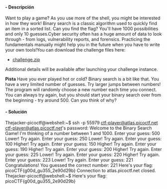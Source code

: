 #### - **Descripción** 
Want to play a game? As you use more of the shell, you might be interested in how they work! Binary search is a classic algorithm used to quickly find an item in a sorted list. Can you find the flag? You'll have 1000 possibilities and only 10 guesses.Cyber security often has a huge amount of data to look through - from logs, vulnerability reports, and forensics. Practicing the fundamentals manually might help you in the future when you have to write your own tools!You can download the challenge files here:

- [challenge.zip](https://artifacts.picoctf.net/c_atlas/18/challenge.zip)

Additional details will be available after launching your challenge instance.

**Pista**
Have you ever played hot or cold? Binary search is a bit like that.
You have a very limited number of guesses. Try larger jumps between numbers!
The program will randomly choose a new number each time you connect. You can always try again, but you should start your binary search over from the beginning - try around 500. Can you think of why?
#### - **Solución** 
Thejacker-picoctf@webshell:~$ ssh -p 55979 ctf-player@atlas.picoctf.net
ctf-player@atlas.picoctf.net's password: 
Welcome to the Binary Search Game!
I'm thinking of a number between 1 and 1000.
Enter your guess: 500
Lower! Try again.
Enter your guess: 250
Lower! Try again.
Enter your guess: 100
Higher! Try again.
Enter your guess: 150
Higher! Try again.
Enter your guess: 190
Higher! Try again.
Enter your guess: 200
Higher! Try again.
Enter your guess: 225
Lower! Try again.
Enter your guess: 220
Higher! Try again.
Enter your guess: 223
Lower! Try again.
Enter your guess: 221
Congratulations! You guessed the correct number: 221
Here's your flag: picoCTF{g00d_gu355_2e90d29b}
Connection to atlas.picoctf.net closed.
Thejacker-picoctf@webshell:~$ 
Here's your flag: picoCTF{g00d_gu355_2e90d29b}